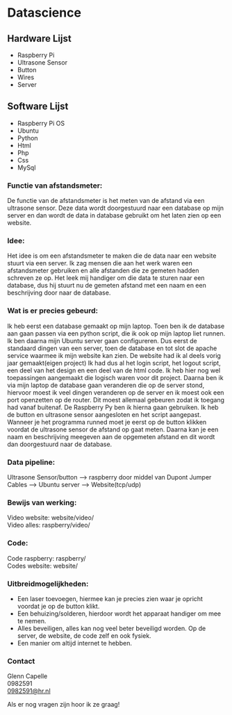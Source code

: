 # Datascience

## Hardware Lijst
-   Raspberry Pi
-   Ultrasone Sensor
-   Button
-   Wires
-   Server

## Software Lijst
-   Raspberry Pi OS
-   Ubuntu
-   Python
-   Html
-   Php
-   Css
-   MySql

### Functie van afstandsmeter: 
De functie van de afstandsmeter is het meten van de afstand via een ultrasone sensor. Deze data wordt doorgestuurd naar een database op mijn server en dan wordt de data in database gebruikt om het laten zien op een website.

### Idee: 
Het idee is om een afstandsmeter te maken die de data naar een website stuurt via een server. Ik zag mensen die aan het werk waren een afstandsmeter gebruiken en alle afstanden die ze gemeten hadden schreven ze op. Het leek mij handiger om die data te sturen naar een database, dus hij stuurt nu de gemeten afstand met een naam en een beschrijving door naar de database.

### Wat is er precies gebeurd:
Ik heb eerst een database gemaakt op mijn laptop. Toen ben ik de database aan gaan passen via een python script, die ik ook op mijn laptop liet runnen. Ik ben daarna mijn Ubuntu server gaan configureren. Dus eerst de standaard dingen van een server, toen de database en tot slot de apache service waarmee ik mijn website kan zien. De website had ik al deels vorig jaar gemaakt(eigen project) Ik had dus al het login script, het logout script, een deel van het design en een deel van de html code. Ik heb hier nog wel toepassingen aangemaakt die logisch waren voor dit project. Daarna ben ik via mijn laptop de database gaan veranderen die op de server stond, hiervoor moest ik veel dingen veranderen op de server en ik moest ook een port openzetten op de router. Dit moest allemaal gebeuren zodat ik toegang had vanaf buitenaf. De Raspberry Py ben ik hierna gaan gebruiken. Ik heb de button en ultrasone sensor aangesloten en het script aangepast. Wanneer je het programma runned moet je eerst op de button klikken voordat de ultrasone sensor de afstand op gaat meten. Daarna kan je een naam en beschrijving meegeven aan de opgemeten afstand en dit wordt dan doorgestuurd naar de database. 

### Data pipeline:
Ultrasone Sensor/button --> raspberry door middel van Dupont Jumper Cables --> Ubuntu server --> Website(tcp/udp)

### Bewijs van werking: 
Video website: website/video/<br>
Video alles: raspberry/video/

### Code: 
Code raspberry: raspberry/<br>
Codes website: website/

### Uitbreidmogelijkheden: 
-   Een laser toevoegen, hiermee kan je precies zien waar je opricht voordat je op de button klikt.
-   Een behuizing/solderen, hierdoor wordt het apparaat handiger om mee te nemen.
-   Alles beveiligen, alles kan nog veel beter beveiligd worden. Op de server, de website, de code zelf en ook fysiek.
-   Een manier om altijd internet te hebben.

### Contact
Glenn Capelle<br>
0982591<br>
0982591@hr.nl

Als er nog vragen zijn hoor ik ze graag!

